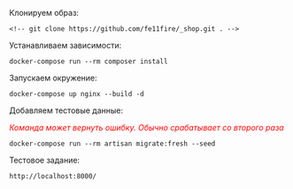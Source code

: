 Клонируем образ:

```
<!-- git clone https://github.com/fe11fire/_shop.git . -->
```

Устанавливаем зависимости:
```
docker-compose run --rm composer install
```

Запускаем окружение:
```
docker-compose up nginx --build -d
```

Добавляем тестовые данные:

<span style="color:red">*Команда может вернуть ошибку. Обычно срабатывает со второго раза*</span>
```
docker-compose run --rm artisan migrate:fresh --seed
```

Тестовое задание:
```
http://localhost:8000/
```